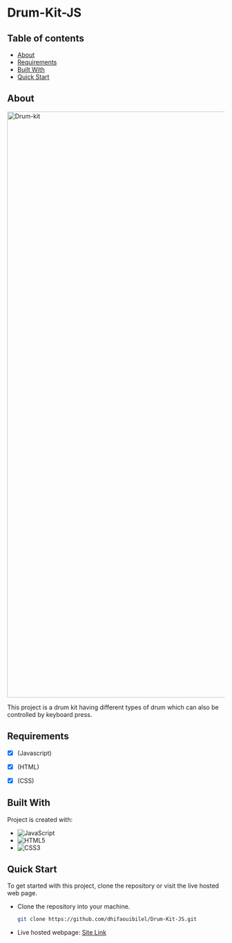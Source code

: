 # Drum-Kit-JS

## Table of contents
* [About](#about)
* [Requirements](#requirements)
* [Built With](#built-with)
* [Quick Start](#quick-start)



## About
<img width="1356" alt="Drum-kit" src="https://user-images.githubusercontent.com/49604677/188907281-fc9811dd-2f90-4e06-8310-c347f2ae9d30.png">

This project is a drum kit having different types of drum which can also be controlled by keyboard press.


## Requirements

- [x] (Javascript)
- [x] (HTML)
- [x] (CSS)


## Built With
Project is created with:


* ![JavaScript](https://img.shields.io/badge/javascript-%23323330.svg?style=for-the-badge&logo=javascript&logoColor=%23F7DF1E)
* ![HTML5](https://img.shields.io/badge/html5-%23E34F26.svg?style=for-the-badge&logo=html5&logoColor=white)
* ![CSS3](https://img.shields.io/badge/css3-%231572B6.svg?style=for-the-badge&logo=css3&logoColor=white)


## Quick Start
To get started with this project, clone the repository or visit the live hosted web page.

* Clone the repository into your machine.
   ```sh
   git clone https://github.com/dhifaouibilel/Drum-Kit-JS.git
   ```
* Live hosted webpage: [Site Link](https://dhifaouibilel.github.io/Drum-Kit-JS/)



